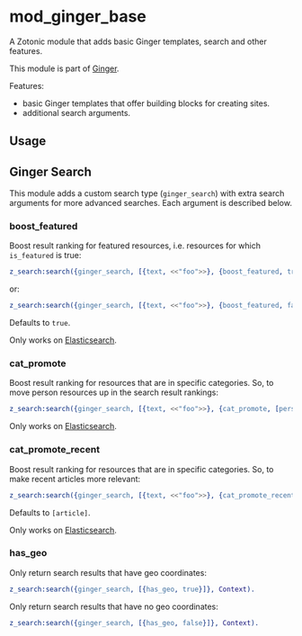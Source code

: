 mod_ginger_base
===============

A Zotonic module that adds basic Ginger templates, search and other features.

This module is part of [Ginger](http://github.com/driebit/ginger).

Features:

* basic Ginger templates that offer building blocks for creating sites.
* additional search arguments.

Usage
-----

## Ginger Search

This module adds a custom search type (`ginger_search`) with extra search
arguments for more advanced searches. Each argument is described below.

### boost_featured

Boost result ranking for featured resources, i.e. resources for which 
`is_featured` is true:

```erlang
z_search:search({ginger_search, [{text, <<"foo">>}, {boost_featured, true}]}, Context).
```

or:

```erlang
z_search:search({ginger_search, [{text, <<"foo">>}, {boost_featured, false}]}, Context).
```

Defaults to `true`. 

Only works on [Elasticsearch](https://github.com/driebit/mod_elasticsearch). 

### cat_promote

Boost result ranking for resources that are in specific categories. So, to move
person resources up in the search result rankings:

```erlang
z_search:search({ginger_search, [{text, <<"foo">>}, {cat_promote, [person]}]}, Context).
```

Only works on [Elasticsearch](https://github.com/driebit/mod_elasticsearch).

### cat_promote_recent

Boost result ranking for resources that are in specific categories. So, to make
recent articles more relevant: 

```erlang
z_search:search({ginger_search, [{text, <<"foo">>}, {cat_promote_recent, [person, article]}]}, Context).
```

Defaults to `[article]`.

Only works on [Elasticsearch](https://github.com/driebit/mod_elasticsearch).

### has_geo

Only return search results that have geo coordinates:

```erlang
z_search:search({ginger_search, [{has_geo, true}]}, Context).
```

Only return search results that have no geo coordinates:

```erlang
z_search:search({ginger_search, [{has_geo, false}]}, Context).
```
